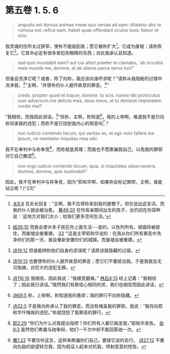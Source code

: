 # 第五卷 1. 5. 6

> angusta est domus animae meae quo venias ad eam: dilatetur abs te. ruinosa est: refice eam. habet quae offendant oculos tuos: fateor et scio.

我灵魂的住所太过狭窄，使祢不能临到我；愿它被祢扩大[^14]。它成为废墟；请祢恢复它[^15]。它其中必定有很多冒犯祢眼睛的东西；对此我承认且知道。

[^14]: [太8:8](https://biblehub.com/matthew/8-8.htm) 百夫长回复：“主啊，我不应得祢来到我的屋檐下。但仅说出这言词，而我的仆人就会被治愈。 [赛49:20](https://biblehub.com/isaiah/49-20.htm) 在你丧亲期间出生的孩子，会仍旧在你耳畔说：‘这地方对我们太小；给我们更多空间生活。’
[^15]: [结36:10](https://biblehub.com/ezekiel/36-10.htm) 而我会使许多子民在你上面生活---是的，以色列所有。城镇将被居住，而废墟会被重建。 [33](https://biblehub.com/ezekiel/36-33.htm) “‘这是主宰耶和华说的：在我从你们所有罪恶中洗净你们的那一天，我会重新安置你们的城镇，而废墟会被重建。

> sed quis mundabit eam? aut cui alteri praeter te clamabo, `ab occultis meis munda me, domine, et ab alienis parce servo tuo?'

但谁会洗净它呢？或者，除了向祢，我应该向谁呼求呢？“请祢从我隐秘的过错中洗净我，[^16]”主啊，“并使祢的仆人避开故意的罪恶。[^17]”

[^16]: [诗19:12](https://biblehub.com/psalms/19-12.htm) 但谁能辨别他们自身的谬误呢？请原谅我隐藏的过错。 
[^17]: [诗19:13](https://biblehub.com/psalms/19-13.htm) 也要使祢的仆人避开故意的罪恶；愿它们不要统治我。于是我就会无可指摘，对巨大的违犯无罪。

> credo, propter quod et loquor, domine: tu scis. nonne tibi prolocutus sum adversum me delicta mea, deus meus, et tu dimisisti impietatem cordis mei?

“我相信，而我因此讲话。[^18]”但祢，主啊，祢知道[^19]。我的上帝啊，难道我不是已向祢坦承我的违犯；而祢不是已饶恕我内心的邪恶吗[^20]？

[^18]: [诗116:10](https://biblehub.com/psalms/116-10.htm) 我相信，因此我说：“我极受磨难。” [林后4:13](https://biblehub.com/2_corinthians/4-13.htm) 经上记着：“我相信了；因此我已讲话。”既然我们有那信心相同的灵，我们也相信而因此讲话，
[^19]: [诗69:5](https://biblehub.com/psalms/69-5.htm) 祢，上帝啊，祢知道我的愚顽；我的罪行不向祢隐藏。
[^20]: [诗32:5](https://biblehub.com/psalms/32-5.htm) 于是我向祢承认了我的罪恶，而没有掩盖我的罪邪。我说：“我将向耶和华忏悔我的违犯。”祢就饶恕了我罪恶的罪行。

> non iudicio contendo tecum, qui veritas es, et ego nolo fallere me ipsum, ne mentiatur iniquitas mea sibi.

我不在审判中与祢争竞[^21]，而祢就是真理；而我也不愿欺骗我自己，以免我的罪邪对它自己撒谎[^22]。

[^21]: [耶2:29](https://biblehub.com/jeremiah/2-29.htm) “你们为什么对我提出指控？你们所有人都已叛变我，”耶和华宣告。 [伯9:3](https://biblehub.com/job/9-3.htm) 虽然他们希冀与祂争辩，他们一千次中却不能回答祂一次。
[^22]: [雅1:22](https://biblehub.com/james/1-22.htm) 不要仅听这言，这样来欺骗你们自己。要按它说的去行。 [诗27:12](https://biblehub.com/psalms/27-12.htm) 不要向仇敌的欲望转交我，因为假证人起来对抗我，喷射恶意的控告。

> non ergo iudicio contendo tecum, quia, si iniquitates observaveris, domine, domine, quis sustinebit?

因此，我不在审判中与祢争竞，因为“耶和华啊，如果祢会标记罪邪，主啊，谁能站立呢？[^23]”
[^22]: [诗130:3](https://biblehub.com/psalms/130-3.htm) 耶和华啊，如果祢对罪恶做记录，主啊，谁能站立呢？